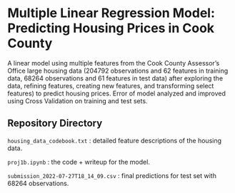 # Multiple Linear Regression Model: Predicting Housing Prices in Cook County

A linear model using multiple features from the Cook County Assessor’s Office large housing data (204792 observations and 62 features in training data, 68264 observations and 61 features in test data) after exploring the data, refining features, creating new features, and transforming select features) to predict housing prices. Error of model analyzed and improved using Cross Validation on training and test sets.

## Repository Directory

`housing_data_codebook.txt` : detailed feature descriptions of the housing data.

`proj1b.ipynb` : the code + writeup for the model.

`submission_2022-07-27T18_14_09.csv` : final predictions for test set with 68264 observations.
